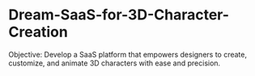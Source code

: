 # Dream-SaaS-for-3D-Character-Creation
Objective: Develop a SaaS platform that empowers designers to create, customize, and animate 3D characters with ease and precision.
